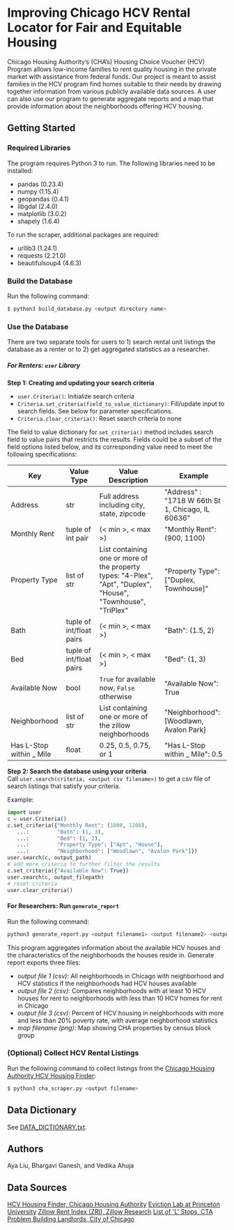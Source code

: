 # Improving Chicago HCV Rental Locator for Fair and Equitable Housing



Chicago Housing Authority’s (CHA’s) Housing Choice Voucher (HCV) Program allows low-income families to rent quality housing in the private market with assistance from federal funds. Our project is meant to assist families in the HCV program find homes suitable to their needs by drawing together information from various publicly available data sources. A user can also use our program to generate aggregate reports and a map that provide information about the neighborhoods offering HCV housing.

Getting Started
----
### Required Libraries

The program requires Python 3 to run. The following libraries need to be installed:
* pandas                    (0.23.4)
* numpy                     (1.15.4)
* geopandas                 (0.4.1)
* libgdal                   (2.4.0)
* matplotlib                (3.0.2)
* shapely                   (1.6.4)

To run the scraper, additional packages are required:
* urllib3               (1.24.1)
* requests              (2.21.0) 
* beautifulsoup4        (4.6.3)

### Build the Database

Run the following command:
```sh
$ python3 build_database.py <output directory name>
```

### Use the Database 
There are two separate tools for users to 1) search rental unit listings the database as a renter or to 2) get aggregated statistics as a researcher.
##### For Renters: `user` Library
**Step 1: Creating and updating your search criteria**

* `user.Criteria()`: Initialize search criteria
* `Criteria.set_criteria(field_to_value_dictionary)`: Fill/update input to search fields. See below for parameter specifications.
* `Criteria.clear_criteria()`: Reset search criteria to none

The field to value dictionary for `set_criteria()` method includes search field to value pairs that restricts the results. Fields could be a subset of the field options listed below, and its corresponding value need to meet the following specifications:

| Key  | Value Type  | Value Description  |  Example
|---|---|---|---|
| Address  | str | Full address including city, state, zipcode | "Address" : "1718 W 66th St 1, Chicago, IL 60636"  |
|  Monthly Rent | tuple of int pair  | (< min >, < max >)  | "Monthly Rent": (900, 1100) |
| Property Type  | list of str  | List containing one or more of the property types: "4-Plex", "Apt", "Duplex", "House", "Townhouse", "TriPlex" | "Property Type": ["Duplex, Townhouse]" |
| Bath | tuple of int/float pairs | (< min >, < max >)| "Bath": (1.5, 2)
| Bed | tuple of int/float pairs |  (< min >, < max >) | "Bed": (1, 3)
|Available Now | bool | `True` for available now, `False` otherwise | "Available Now": True
|Neighborhood |list of str | List containing one or more of the zillow neighborhoods | "Neighborhood": [Woodlawn, Avalon Park]
|Has L-Stop within _ Mile |float| 0.25, 0.5, 0.75, or 1| "Has L-Stop within _ Mile": 0.5

**Step 2: Search the database using your criteria**  
Call `user.search(criteria, <output csv filename>)` to get a csv file of search listings that satisfy your criteria. 

Example:
```python
import user
c = user.Criteria() 
c.set_criteria({"Monthly Rent": (1000, 1200), 
   ...:         "Bath": (1, 3), 
   ...:         "Bed": (1, 2), 
   ...:         "Property Type": ["Apt", "House"], 
   ...:         "Neighborhood": ["Woodlawn", "Avalon Park"]})
user.search(c, output_path)
# add more criteria to further filter the results
c.set_criteria({"Available Now": True}) 
user.search(c, output_filepath) 
# reset criteria
user.clear_criteria() 
```

#### For Researchers: Run `generate_report` 
Run the following command:
```python
python3 generate_report.py <output filename1> <output filename2> <output filename3> <map_filename>
```

This program aggregates information about the available HCV houses and the characteristics of the neighborhoods the houses reside in. Generate report exports three files:
* *output file 1 (csv)*: All neighborhoods in Chicago with neighborhood and HCV statistics if the neighborhoods had HCV houses available
* *output file 2 (csv)*: Compares neighborhoods with at least 10 HCV houses for rent to neighborhoods with less than 10 HCV homes for rent in Chicago
* *output file 3 (csv)*: Percent of HCV housing in neighborhoods with more and less than 20% poverty rate, with average neighborhood statistics
* *map filename (png)*: Map showing CHA properties by census block group


### (Optional) Collect HCV Rental Listings
Run the following command to collect  listings from the [Chicago Housing Authority HCV Housing Finder](http://chicagoha.gosection8.com/Tenant/tn_Results.aspx):
```sh
$ python3 cha_scraper.py <output filename>
```

Data Dictionary
----
See [DATA_DICTIONARY.txt](https://mit.cs.uchicago.edu/capp30122-win-19/ayaliu-bganesh-vedikaa/blob/master/project/DATA_DICTIONARY.txt).

Authors
----

Aya Liu, Bhargavi Ganesh, and Vedika Ahuja

Data Sources
------------
[HCV Housing Finder, Chicago Housing Authority](http://chicagoha.gosection8.com/Tenant/tn_Results.aspx)
[Eviction Lab at Princeton University](https://data-downloads.evictionlab.org/)
[Zillow Rent Index (ZRI), Zillow Research](https://www.zillow.com/research/data/)
[List of 'L' Stops, CTA](https://data.cityofchicago.org/Transportation/CTA-System-Information-List-of-L-Stops/8pix-ypme)
[Problem Building Landlords, City of Chicago](https://www.chicago.gov/city/en/depts/bldgs/supp_info/building-code-scofflaw-list.html)

